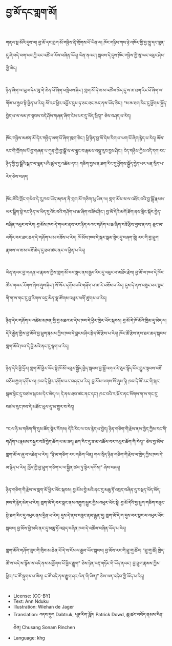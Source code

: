# བྱ་མོ་དང་གླག་མོ།

##
གནའ་སྔ་མོའི་དུས་ལ། བྱ་མོ་དང་གླག་མོ་གཉིས་ནི་གྲོགས་པོ་ཡིན་ལ། ཁོང་གཉིས་ཀས་ཉེ་འཁོར་གྱི་བྱ་ཁྱུ་དང་ལྷན་དུ་ཞི་བདེ་བག་ཕབ་ཀྱི་ངང་འཚོ་བ་རོལ་བཞིན་ཡོད། ཡིན་ནའང་། སྐབས་དེ་དུས་ཁོང་གཉིས་ཀྱི་སུ་ཡང་འཕུར་ཤེས་ཀྱི་མེད།

##
ཉིན་ཞིག་ལ་ཡུལ་དེར་མུ་གེ་ཆེན་པོ་ཞིག་བསླེབས་ཤིང་། གླག་མོ་དེ་ཟ་མ་འཚོལ་ཆེད་དུ་ས་ཆ་ཐག་རིང་པོ་ཞིག་ལ་གོམ་པ་རྒྱབ་སྟེ་ཕྱིན་པ་རེད། མོ་རང་ཕྱིར་འབྱོར་དུས་ཧ་ཅང་ཐང་ཆད་ནས་ཡོད་ཅིང་། “ས་ཆ་ཐག་རིང་དུ་ཕྱོགས་སྐྱོད་བྱེད་པ་ལ་ལམ་ཁ་སྟབས་བདེ་ཤོས་གཞན་ཞིག་ངེས་པར་དུ་ཡོད་སྲིད།” ཅེས་བཤད་པ་རེད།

##
ཁོང་གཉིས་མཚན་མོ་དེར་གཉིད་ཡག་པོ་ཞིག་ཁུག་ཅིང་། ཕྱི་ཉིན་བྱ་མོ་དེས་རིག་པ་ཡག་པོ་ཞིག་རྙེད་པ་རེད། མོས་རང་གི་གྲོགས་པོ་བྱ་གཞན་པ་ཀུན་གྱི་བྱ་སྒྲོ་ས་ལ་ལྷུང་བ་རྣམས་བསྡུ་རུབ་བྱས་ཤིང་། ངེད་གཉིས་ཀྱིས་འདི་དག་རང་ཉིད་ཀྱི་བྱ་སྒྲོའི་སྒང་ལ་ལྷན་པའི་ཚུལ་དུ་འཚེམ་དང་། གཅིག་བྱས་ན་ཐག་རིང་དུ་ཕྱོགས་སྐྱོད་བྱེད་པར་ཕན་སྲིད་པ་རེད་ཅེས་བཤད།

##
ཁོང་ཚོའི་གྲོང་གསེབ་དེ་རུ་ཁབ་ཡོད་མཁན་ནི་གླག་མོ་གཅིག་པུ་ཡིན་ལ། གླག་མོས་ས་ལ་འཐོར་བའི་བྱ་སྒྲོ་རྣམས་ཡར་སྒྲིག་སྟེ་རང་ཉིད་ལ་ཡིད་དུ་འོང་བའི་གཤོག་པ་ཆ་ཞིག་བཟོས་ཤིང་། བྱ་མོ་དེའི་མགོ་ཐོག་ནས་ལྡིང་སྐོར་བྱེད་བཞིན་འཕུར་བ་རེད། བྱ་མོས་ཁབ་དེ་གཡར་ནས་རང་ཉིད་ལའང་གཤོག་པ་ཆ་ཞིག་བཟོ་རྩིས་བྱས་ནའང། ཅུང་མ་འགོར་བར་ཐང་ཆད་དེ་གཤོག་པ་མ་བཟོས་པ་རེད། ཁོ་མོས་ཁབ་དེ་སྐར་སྒམ་སྟེང་དུ་བཞག་སྟེ། རང་གི་བྱ་ཕྲུག་རྣམས་ལ་ཟ་མ་བཟོ་ཆེད་དུ་ཐབ་ཚང་ནང་ལ་ཕྱིན་པ་རེད།

##
ཡིན་ནའང་བྱ་གཞན་པ་རྣམས་ཀྱིས་གླག་མོ་བར་སྣང་ནས་རྒྱང་རིང་དུ་འཕུར་བ་མཐོང་རྗེས། བྱ་མོ་ལ་ཁབ་དེ་ཁོང་ཚོར་གཡར་རོགས་ཞེས་ཞུས་ཤིང་། སོ་སོར་དགོས་པའི་གཤོག་པ་ཆ་རེ་བཟོས་པ་རེད། དུས་དེ་ནས་བཟུང་བར་སྣང་གི་ག་ས་གང་དུ་བྱ་རིགས་འདྲ་མིན་སྣ་ཚོགས་འཕུར་མགོ་ཚུགས་པ་རེད།

##
ཉིན་དེར་གཤོག་པ་འཚེམ་མཁན་གྱི་བྱ་མཐའ་མ་དེས་ཁབ་དེ་ཕྱིར་ཁྱེར་ཡོང་སྐབས། བྱ་མོ་དེ་ཁོ་མོའི་ཁྱིམ་དུ་མེད་ལ། དེའི་རྐྱེན་གྱིས་བྱ་མོའི་བྱ་ཕྲུག་རྣམས་ཀྱིས་ཁབ་དེ་བླངས་ཤིང་རྩེད་མོ་རྩེས་པ་རེད། ཁོང་ཚོ་རྩེས་ནས་ཐང་ཆད་སྐབས་གླག་མོའི་ཁབ་དེ་བྱེ་མའི་ནང་དུ་ལྷག་པ་རེད།

##
ཉིན་དེའི་ཕྱི་དྲོར། གླག་མོ་ཕྱིར་ཡོང་སྟེ་ཁོ་མོ་འཕུར་སྐྱོད་བྱེད་སྐབས་བྱ་སྒྲོ་འགའ་རེ་ཅུང་ལྷོད་པོར་གྱུར་སྟབས་བཟོ་བཅོས་རྒྱག་དགོས་ལ། ཁབ་དེ་ཕྱིར་དགོས་པར་བཤད་པ་རེད། བྱ་མོས་ལགས་སོ་ཞུས་ཏེ། ཁབ་དེ་མོ་རང་གི་སྐར་སྒམ་སྟེང་དུ་བཙལ་སྐབས་དེར་མེད་ལ། དེ་ནས་ཐབ་ཚང་ནང་དང་། ཁང་བའི་ར་སྐོར་ནང་སོགས་ག་ས་གང་དུ་བཙལ་རུང་ཁབ་དེ་མཐོང་ཡུལ་དུ་མ་གྱུར་བ་རེད།

##
“ང་ལ་ཉི་མ་གཅིག་གི་དུས་ཚོད་སྟེར་རོགས། དེའི་རིང་ལ་ངས་རྙེད་པ་བྱེད། ཉིན་གཅིག་གི་རྗེས་ནས་ཁྱེད་ཀྱིས་རང་གི་གཤོག་པ་རྣམས་བསྐྱར་བཟོ་བྱེད་ཆོག་པ་མ་ཟད། ཐག་རིང་དུ་ཟ་མ་འཚོལ་བར་འཕུར་ཆོག་གི་རེད།” ཅེས་བྱ་མོས་གླག་མོ་ལ་ཞུ་བ་འཐེན་པ་རེད། “ཉི་མ་གཅིག་རང་གཅིག་ཡིན། གལ་སྲིད་ཉིན་གཅིག་གི་རྗེས་ལ་ཁྱེད་ཀྱིས་ཁབ་དེ་མ་རྙེད་པ་རེད། ཁྱོད་ཀྱི་བྱ་ཕྲུག་གཅིག་ང་ལ་སྐྱིན་ཚབ་ཏུ་སྟེར་དགོས།” ཞེས་བཤད།

##
ཉིན་གཅིག་གི་རྗེས་ལ་གླག་མོ་ཕྱིར་ཡོང་སྐབས། བྱ་མོས་བྱེ་མའི་ནང་དུ་མཆུ་ཏོ་འབྲད་བཞིན་དུ་བསྡད་ཡོད་མོད་ཁབ་དེ་རྙེད་མེད་པ་རེད། གླག་མོ་དེ་བར་སྣང་ནས་འཁྱུག་མྱུར་གྱིས་འཕུར་ཡོང་སྟེ། བྱ་མོ་དེའི་བྱ་ཕྲུག་གཅིག་བཟུང་སྟེ་ཐག་རིང་དུ་འཕུར་ནས་ཕྱིན་པ་རེད། དུས་དེ་ནས་བཟུང་ནམ་རྒྱུན་དུ། གླག་མོ་དེ་ག་དུས་བར་སྣང་ལ་འཕུར་ཡོང་སྐབས། བྱ་མོས་བྱེ་མའི་ནང་དུ་མཆུ་ཏོ་འབྲད་བཞིན་ཁབ་དེ་འཚོལ་བཞིན་ཡོད་པ་རེད།

##
གླག་མོའི་གཤོག་ཟུང་གི་གྲིབ་མ་ཆེན་པོ་དེ་ས་ངོས་ལ་རྒྱབ་ཡོང་སྐབས། བྱ་མོས་རང་གི་ཕྲུ་གུ་ཚོར། “ཕྲུ་གུ་ཚོ། ཁྱེད་ཚོ་ས་བདེ་ས་སྙོམ་ས་འདི་ནས་མགྱོགས་པོ་ཕྱིར་རྒྱུག” ཅེས་ཉེན་བརྡ་གཏོང་གི་ཡོད་ནའང་། བྱ་ཕྲུག་རྣམས་ཀྱིས་ཕྱིར།“ང་ཚོ་ལྐུགས་པ་མིན། ང་ཚོ་འདི་ནས་རྒྱུག་ཤར་ལེན་གི་ཡིན།” ཅེས་ལན་འདེབ་ཀྱི་ཡོད་པ་རེད།

##
* License: [CC-BY]
* Text: Ann Nduku
* Illustration: Wiehan de Jager
* Translation: འདབ་དྲུག Dabtruk, པཱཊ་རིག་ཌཱོཌ། Patrick Dowd, ཆུ་ཚང་བསོད་ནམས་རིན་ཆེན། Chusang Sonam Rinchen
* Language: khg
